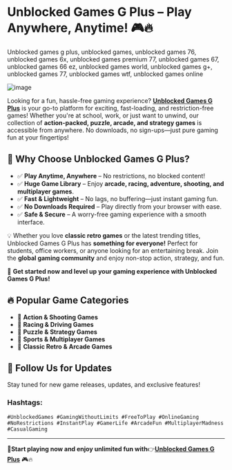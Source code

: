 # Unblocked Games G Plus – Play Anywhere, Anytime! 🎮🔥
Unblocked games g plus, unblocked games, unblocked games 76, unblocked games 6x, unblocked games premium 77, unblocked games 67, unblocked games 66 ez, unblocked games world, unblocked games g+, unblocked games 77, unblocked games wtf, unblocked games online

![image](https://github.com/user-attachments/assets/9b901a03-4983-43f0-b5b7-5469052d40f6)

Looking for a fun, hassle-free gaming experience? [**Unblocked Games G Plus**](https://unblockedgamesgplus.blogspot.com/) is your go-to platform for exciting, fast-loading, and restriction-free games! Whether you're at school, work, or just want to unwind, our collection of **action-packed, puzzle, arcade, and strategy games** is accessible from anywhere. No downloads, no sign-ups—just pure gaming fun at your fingertips!  

## 🌟 Why Choose Unblocked Games G Plus?  

- ✅ **Play Anytime, Anywhere** – No restrictions, no blocked content!  
- ✅ **Huge Game Library** – Enjoy **arcade, racing, adventure, shooting, and multiplayer games**.  
- ✅ **Fast & Lightweight** – No lags, no buffering—just instant gaming fun.  
- ✅ **No Downloads Required** – Play directly from your browser with ease.  
- ✅ **Safe & Secure** – A worry-free gaming experience with a smooth interface.  

💡 Whether you love **classic retro games** or the latest trending titles, Unblocked Games G Plus has **something for everyone!** Perfect for students, office workers, or anyone looking for an entertaining break. Join the **global gaming community** and enjoy non-stop action, strategy, and fun.  

🚀 **Get started now and level up your gaming experience with Unblocked Games G Plus!**  

## 🔥 Popular Game Categories  
- 🎯 **Action & Shooting Games**  
- 🚗 **Racing & Driving Games**  
- 🧩 **Puzzle & Strategy Games**  
- 🏀 **Sports & Multiplayer Games**  
- 👾 **Classic Retro & Arcade Games**  

## 📢 Follow Us for Updates  
Stay tuned for new game releases, updates, and exclusive features!  

### Hashtags:  
`#UnblockedGames #GamingWithoutLimits #FreeToPlay #OnlineGaming #NoRestrictions #InstantPlay #GamerLife #ArcadeFun #MultiplayerMadness #CasualGaming`  

---  
🎯**Start playing now and enjoy unlimited fun with**👉[**Unblocked Games G Plus**](https://unblockedgamesgplus.blogspot.com/) 🎮🔥
